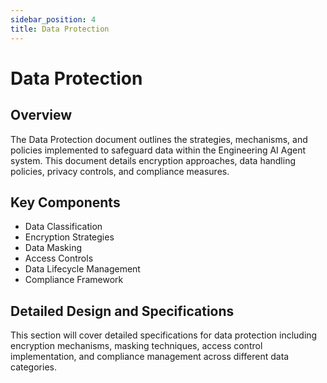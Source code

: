 ```yaml
---
sidebar_position: 4
title: Data Protection
---
```


# Data Protection

## Overview

The Data Protection document outlines the strategies, mechanisms, and policies implemented to safeguard data within the Engineering AI Agent system. This document details encryption approaches, data handling policies, privacy controls, and compliance measures.

## Key Components

- Data Classification
- Encryption Strategies
- Data Masking
- Access Controls
- Data Lifecycle Management
- Compliance Framework

## Detailed Design and Specifications

This section will cover detailed specifications for data protection including encryption mechanisms, masking techniques, access control implementation, and compliance management across different data categories.
